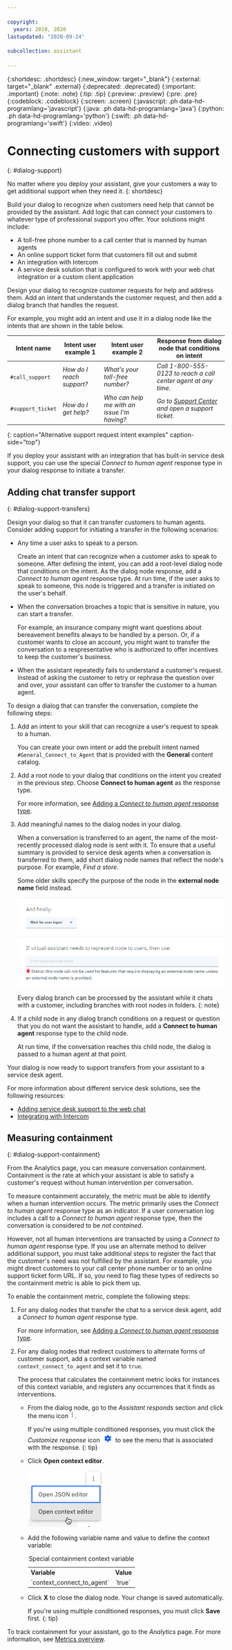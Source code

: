 ```yaml
---

copyright:
  years: 2019, 2020
lastupdated: "2020-09-24"

subcollection: assistant

---
```


{:shortdesc: .shortdesc}
{:new_window: target="_blank"}
{:external: target="_blank" .external}
{:deprecated: .deprecated}
{:important: .important}
{:note: .note}
{:tip: .tip}
{:preview: .preview}
{:pre: .pre}
{:codeblock: .codeblock}
{:screen: .screen}
{:javascript: .ph data-hd-programlang='javascript'}
{:java: .ph data-hd-programlang='java'}
{:python: .ph data-hd-programlang='python'}
{:swift: .ph data-hd-programlang='swift'}
{:video: .video}

# Connecting customers with support
{: #dialog-support}

No matter where you deploy your assistant, give your customers a way to get additional support when they need it.
{: shortdesc}

Build your dialog to recognize when customers need help that cannot be provided by the assistant. Add logic that can connect your customers to whatever type of professional support you offer. Your solutions might include:

- A toll-free phone number to a call center that is manned by human agents
- An online support ticket form that customers fill out and submit
- An integration with Intercom
- A service desk solution that is configured to work with your web chat integration or a custom client application

Design your dialog to recognize customer requests for help and address them. Add an intent that understands the customer request, and then add a dialog branch that handles the request.

For example, you might add an intent and use it in a dialog node like the intents that are shown in the table below.

| Intent name | Intent user example 1 | Intent user example 2 | Response from dialog node that conditions on intent |
|--------|-----------------------|-----------------------|-----------------------------------------------------|
| `#call_support` | *How do I reach support?* | *What's your toll-free number?* | *Call 1-800-555-0123 to reach a call center agent at any time.* |
| `#support_ticket` | *How do I get help?* | *Who can help me with an issue I'm having?* |  *Go to [Support Center](https://example.com/support) and open a support ticket.* |
{: caption="Alternative support request intent examples" caption-side="top"}

If you deploy your assistant with an integration that has built-in service desk support, you can use the special *Connect to human agent* response type in your dialog response to initiate a transfer.

## Adding chat transfer support
{: #dialog-support-transfers}

Design your dialog so that it can transfer customers to human agents. Consider adding support for initiating a transfer in the following scenarios:

- Any time a user asks to speak to a person. 

  Create an intent that can recognize when a customer asks to speak to someone. After defining the intent, you can add a root-level dialog node that conditions on the intent. As the dialog node response, add a *Connect to human agent* response type. At run time, if the user asks to speak to someone, this node is triggered and a transfer is initiated on the user's behalf.

- When the conversation broaches a topic that is sensitive in nature, you can start a transfer. 

  For example, an insurance company might want questions about bereavement benefits always to be handled by a person. Or, if a customer wants to close an account, you might want to transfer the conversation to a respresentative who is authorized to offer incentives to keep the customer's business.

- When the assistant repeatedly fails to understand a customer's request. Instead of asking the customer to retry or rephrase the question over and over, your assistant can offer to transfer the customer to a human agent.

To design a dialog that can transfer the conversation, complete the following steps:

1.  Add an intent to your skill that can recognize a user's request to speak to a human.

    You can create your own intent or add the prebuilt intent named `#General_Connect_to_Agent` that is provided with the **General** content catalog.

1.  Add a root node to your dialog that conditions on the intent you created in the previous step. Choose **Connect to human agent** as the response type.

    For more information, see [Adding a *Connect to human agent* response type](/docs/assistant?topic=assistant-dialog-overview#dialog-overview-add-connect-to-human-agent).

1.  Add meaningful names to the dialog nodes in your dialog.

    When a conversation is transferred to an agent, the name of the most-recently processed dialog node is sent with it. To ensure that a useful summary is provided to service desk agents when a conversation is transferred to them, add short dialog node names that reflect the node's purpose. For example, *Find a store*.
    
    Some older skills specify the purpose of the node in the **external node name** field instead.

    ![Screen capture of the field in the node edit view where you add the node purpose summary.](images/disambig-node-purpose.png)

    Every dialog branch can be processed by the assistant while it chats with a customer, including branches with root nodes in folders.
    {: note}

1.  If a child node in any dialog branch conditions on a request or question that you do not want the assistant to handle, add a **Connect to human agent** response type to the child node.

    At run time, if the conversation reaches this child node, the dialog is passed to a human agent at that point.

Your dialog is now ready to support transfers from your assistant to a service desk agent.

For more information about different service desk solutions, see the following resources:

- [Adding service desk support to the web chat](/docs/assistant?topic=assistant-deploy-web-chat#deploy-web-chat-haa)
- [Integrating with Intercom](/docs/assistant?topic=assistant-deploy-intercom)

## Measuring containment
{: #dialog-support-containment}

From the Analytics page, you can measure conversation containment. Containment is the rate at which your assistant is able to satisfy a customer's request without human intervention per conversation.

To measure containment accurately, the metric must be able to identify when a human intervention occurs. The metric primarily uses the *Connect to human agent* response type as an indicator. If a user conversation log includes a call to a *Connect to human agent* response type, then the conversation is considered to be *not contained*.

However, not all human interventions are transacted by using a *Connect to human agent* response type. If you use an alternate method to deliver additional support, you must take additional steps to register the fact that the customer's need was not fulfilled by the assistant. For example, you might direct customers to your call center phone number or to an online support ticket form URL. If so, you need to flag these types of redirects so the containment metric is able to pick them up.

To enable the containment metric, complete the following steps:

1.  For any dialog nodes that transfer the chat to a service desk agent, add a *Connect to human agent* response type.

    For more information, see [Adding a *Connect to human agent* response type](/docs/assistant?topic=assistant-dialog-overview#dialog-overview-add-connect-to-human-agent).

1.  For any dialog nodes that redirect customers to alternate forms of customer support, add a context variable named `context_connect_to_agent` and set it to `true`.

    The process that calculates the containment metric looks for instances of this context variable, and registers any occurrences that it finds as interventions.

    - From the dialog node, go to the *Assistant responds* section and click the menu icon ![overflow menu icon](images/more-icon.png).

      If you're using multiple conditioned responses, you must click the *Customize response* icon ![gear icon](images/customize-response-icon.png) to see the menu that is associated with the response.
      {: tip}

    - Click **Open context editor**.

      ![Shows the Open context editor menu option selected from the list](images/open-context-editor.png)

    - Add the following variable name and value to define the context variable:

      <table>
      <caption>Special containment context variable</caption>
      <tr>
        <th>Variable</th>
        <th>Value</th>
      </tr>
      <tr>
        <td>`context_connect_to_agent`</td>
        <td>`true`</td>
      </tr>
      </table>

    - Click **X** to close the dialog node. Your change is saved automatically.

      If you're using multiple conditioned responses, you must click **Save** first.
      {: tip}
 
 To track containment for your assistant, go to the *Analytics* page. For more information, see [Metrics overview](/docs/assistant?topic=assistant-logs-overview#logs-overview-graphs).